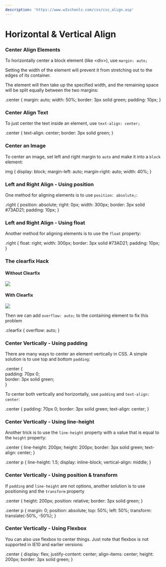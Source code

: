```yaml
---
description: 'https://www.w3schools.com/css/css_align.asp'
---
```


# Horizontal & Vertical Align

### Center Align Elements

To horizontally center a block element \(like &lt;div&gt;\), use `margin: auto;`

Setting the width of the element will prevent it from stretching out to the edges of its container.

The element will then take up the specified width, and the remaining space will be split equally between the two margins:

.center { margin: auto; width: 50%; border: 3px solid green; padding: 10px; }

### Center Align Text

To just center the text inside an element, use `text-align: center;`

.center { text-align: center; border: 3px solid green; }

### Center an Image

To center an image, set left and right margin to `auto` and make it into a `block` element:

img { display: block; margin-left: auto; margin-right: auto; width: 40%; }

### Left and Right Align - Using position

One method for aligning elements is to use `position: absolute;`:

.right { position: absolute; right: 0px; width: 300px; border: 3px solid \#73AD21; padding: 10px; }

### Left and Right Align - Using float

Another method for aligning elements is to use the `float` property:

.right { float: right; width: 300px; border: 3px solid \#73AD21; padding: 10px; }

### The clearfix Hack

#### Without Clearfix

![](https://www.w3schools.com/howto/clearfix_prob.jpg)

#### With Clearfix

![](https://www.w3schools.com/howto/clearfix_solution.jpg)

Then we can add `overflow: auto;` to the containing element to fix this problem

.clearfix { overflow: auto; }

### Center Vertically - Using padding

There are many ways to center an element vertically in CSS. A simple solution is to use top and bottom `padding`:

.center {  
  padding: 70px 0;  
  border: 3px solid green;  
}

To center both vertically and horizontally, use `padding` and `text-align: center`:

.center { padding: 70px 0; border: 3px solid green; text-align: center; }

### Center Vertically - Using line-height

Another trick is to use the `line-height` property with a value that is equal to the `height` property:

.center { line-height: 200px; height: 200px; border: 3px solid green; text-align: center; }

 .center p { line-height: 1.5; display: inline-block; vertical-align: middle; }

### Center Vertically - Using position & transform

If `padding` and `line-height` are not options, another solution is to use positioning and the `transform` property

.center { height: 200px; position: relative; border: 3px solid green; }

.center p { margin: 0; position: absolute; top: 50%; left: 50%; transform: translate\(-50%, -50%\); }

### Center Vertically - Using Flexbox

You can also use flexbox to center things. Just note that flexbox is not supported in IE10 and earlier versions:

.center { display: flex; justify-content: center; align-items: center; height: 200px; border: 3px solid green; }

